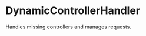 DynamicControllerHandler
========================

Handles missing controllers and manages requests.
